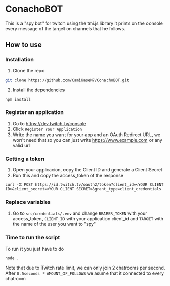 # ConachoBOT
This is a "spy bot" for twitch using the tmi.js library
it prints on the console every message of the target on channels that he follows.

## How to use
### Installation
1. Clone the repo
```sh
git clone https://github.com/CamiKaseM7/ConachoBOT.git
```
2. Install the dependencies
```sh
npm install
```
### Register an application
1. Go to https://dev.twitch.tv/console 
2. Click `Register Your Application`
3. Write the name you want for your app and an OAuth Redirect URL, we won't need that so you can just write https://www.example.com or any valid url

### Getting a token 
1. Open your applicacion, copy the Client ID and generate a Client Secret
2. Run this and copy the access_token of the response
```
curl -X POST https://id.twitch.tv/oauth2/token?client_id=<YOUR CLIENT ID>&client_secret=<YOUR CLIENT SECRET>&grant_type=client_credentials
```
### Replace variables
1. Go to `src/credentials/.env` and change `BEARER_TOKEN` with your access_token, `CLIENT_ID` with your application client_id and `TARGET` with the name of the user you want to "spy"
### Time to run the script
To run it you just have to do
```sh
node .
```
Note that due to Twitch rate limit, we can only join 2 chatrooms per second. After `0.5seconds * AMOUNT_OF_FOLLOWS` we asume that it connected to every chatroom
